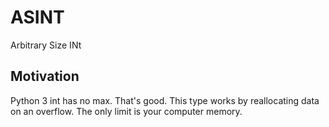 # ASINT

Arbitrary Size INt

## Motivation

Python 3 int has no max. That's good.
This type works by reallocating data on an overflow.
The only limit is your computer memory.

